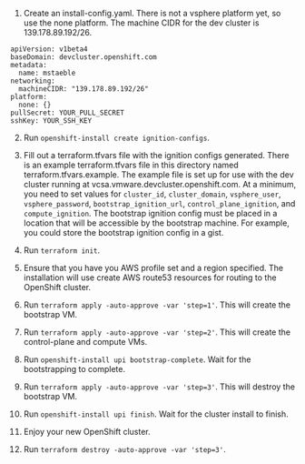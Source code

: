 1. Create an install-config.yaml.
There is not a vsphere platform yet, so use the none platform.
The machine CIDR for the dev cluster is 139.178.89.192/26.

```
apiVersion: v1beta4
baseDomain: devcluster.openshift.com
metadata:
  name: mstaeble
networking:
  machineCIDR: "139.178.89.192/26"
platform:
  none: {}
pullSecret: YOUR_PULL_SECRET
sshKey: YOUR_SSH_KEY
```

2. Run `openshift-install create ignition-configs`.

3. Fill out a terraform.tfvars file with the ignition configs generated.
There is an example terraform.tfvars file in this directory named terraform.tfvars.example. The example file is set up for use with the dev cluster running at vcsa.vmware.devcluster.openshift.com. At a minimum, you need to set values for `cluster_id`, `cluster_domain`, `vsphere_user`, `vsphere_password`, `bootstrap_ignition_url`, `control_plane_ignition`, and `compute_ignition`.
The bootstrap ignition config must be placed in a location that will be accessible by the bootstrap machine. For example, you could store the bootstrap ignition config in a gist.

4. Run `terraform init`.

5. Ensure that you have you AWS profile set and a region specified. The installation will use create AWS route53 resources for routing to the OpenShift cluster.

6. Run `terraform apply -auto-approve -var 'step=1'`.
This will create the bootstrap VM.

7. Run `terraform apply -auto-approve -var 'step=2'`.
This will create the control-plane and compute VMs.

8. Run `openshift-install upi bootstrap-complete`. Wait for the bootstrapping to complete.

9. Run `terraform apply -auto-approve -var 'step=3'`.
This will destroy the bootstrap VM.

10. Run `openshift-install upi finish`. Wait for the cluster install to finish.

11. Enjoy your new OpenShift cluster.

12. Run `terraform destroy -auto-approve -var 'step=3'`.
